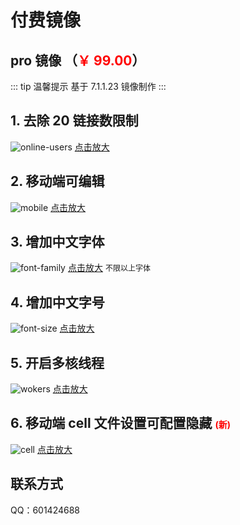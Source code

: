 # 付费镜像

## pro 镜像 （<span style="color:red">￥ 99.00</span>）

<!-- <span style="color:#000000;font-size:16px;text-decoration:line-through">￥99.00</span> -->

::: tip 温馨提示
基于 7.1.1.23 镜像制作
:::

## 1. 去除 20 链接数限制

![online-users](/pay/online-users.png)
<a href="../pay/online-users.png" target="_blank">点击放大</a>

## 2. 移动端可编辑

![mobile](/pay/mobile.png)
<a href="../pay/mobile.png" target="_blank">点击放大</a>

## 3. 增加中文字体

![font-family](/pay/font-family.png)
<a href="../pay/font-family.png" target="_blank">点击放大</a>
<span style="font-size:12px">不限以上字体</span>

## 4. 增加中文字号

![font-size](/pay/font-size.png)
<a href="../pay/font-size.png" target="_blank">点击放大</a>

## 5. 开启多核线程

![wokers](/pay/wokers.png)
<a href="../pay/wokers.png" target="_blank">点击放大</a>

## 6. 移动端 cell 文件设置可配置隐藏 <span style="color:red;font-size:14px">(新)</span>

![cell](/pay/cell.png)
<a href="../pay/cell.png" target="_blank">点击放大</a>

## 联系方式

QQ：601424688

<script setup>
import Footer from '../components/Footer.vue'
</script>

<Footer tip=" "/>
